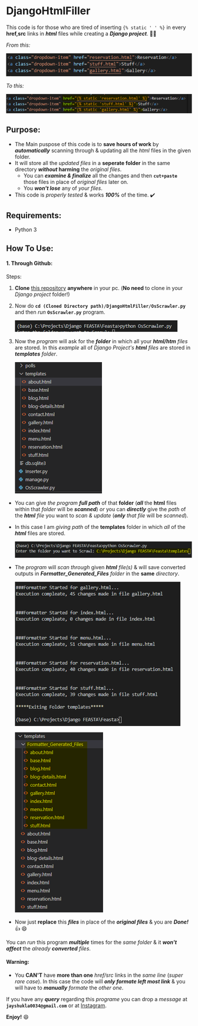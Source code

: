 # DjangoHtmlFiller

This code is for those who are tired of inserting `{% static ' ' %}` in every **href,src** links in __*html*__ files while creating a __*Django project*__. :sassy_man:

_From this:_

![Normal Html](https://raw.githubusercontent.com/Jay206-Programmer/DjangoHtmlFiller/master/Images/Normal.png)

_To this:_ 

![Formatted for Django](https://raw.githubusercontent.com/Jay206-Programmer/DjangoHtmlFiller/master/Images/AfterExec.png)

## Purpose:
- The Main puspose of this code is to **save hours of work** by **_automatically_** scanning through  & updating all the _html_ files in the given folder.
- It will store all the _updated files_ in a __seperate folder__ in the same directory **_without_ harming** the _original files_.
  - You can **_examine & finalize_** all the changes and then __`cut+paste`__ those files in place of _original files_ later on. 
  - You **_won't lose_** any of _your files_.
- This code is _properly tested_ & works **_100%_** of the time. :heavy_check_mark:

## Requirements:
- Python 3

## How To Use:
#### 1. Through Github:
Steps:
1. __Clone__ [this repository](https://github.com/Jay206-Programmer/DjangoHtmlFiller) **anywhere** in your pc. (**No need** to clone in your _Django project_ folder!)
2. Now do __`cd (Cloned Directory path)/DjangoHtmlFiller/OsScrawler.py`__ and then _run_ __`OsScrawler.py`__ program. 

   ![Run Code](https://raw.githubusercontent.com/Jay206-Programmer/DjangoHtmlFiller/master/Images/Run.png)
  
3. Now the _program_ will ask for the _**folder**_ in which all your _**html/htm** files_ are stored. In this _example_ all of _Django Project's **html** files_ are stored in _**templates** folder_.

   ![Assets Folder](https://raw.githubusercontent.com/Jay206-Programmer/DjangoHtmlFiller/master/Images/Folder.png)
   
- You can give _the program **full path**_ of that **folder** (**_all_** the **html** files within that _folder_ will be **_scanned_**) _or_ you can _**directly**_ give the _path_ of the *__html__ file* you want to _scan & update_ (_**only**_ _that file_ will be _scanned_).  
- In this case I am _giving path_ of the **templates** folder in which _all_ of the _**html**_ files are stored.

   ![Give Full Path](https://raw.githubusercontent.com/Jay206-Programmer/DjangoHtmlFiller/master/Images/GivingFilePath.png)
   
- The _program_ will _scan through_ given _**html** file(s)_ & will save converted outputs in _**Formatter_Generated_Files** folder_ in the **same** _directory_.

   ![program Execution](https://raw.githubusercontent.com/Jay206-Programmer/DjangoHtmlFiller/master/Images/Execution.png)
  
   ![Run Code](https://raw.githubusercontent.com/Jay206-Programmer/DjangoHtmlFiller/master/Images/NewFolder.png)
   
- Now just **replace** this _**files**_ in place of the _**original files**_ & you are _**Done!**_ :+1: :smile:   
   
You can _run_ this program **_multiple_** times for the _same folder_ & it **_won't affect_** the _already **converted** files_.   

#### Warning:

- You **CAN'T** have **more than one** _href/src_ links in the _same line_ (_super rare case_). In this case the code will _**only formate left most link**_ & you will have to _**manually** formate_ the _other one_. 

If you have any **_query_** regarding this _programe_ you can drop a _message_ at **`jayshukla0034@gmail.com`** or at [Instagram](https://www.instagram.com/jay_shukla_20_06/?hl=en). 

**Enjoy!** :smile:

